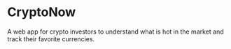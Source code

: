 # CryptoNow
A web app for crypto investors to understand what is hot in the market and track their favorite currencies.
